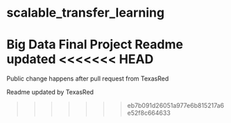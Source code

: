 # scalable_transfer_learning
Big Data Final Project
Readme updated
<<<<<<< HEAD
=======

Public change happens after pull request from TexasRed

Readme updated by TexasRed

>>>>>>> eb7b091d26051a977e6b815217a6e52f8c664633
